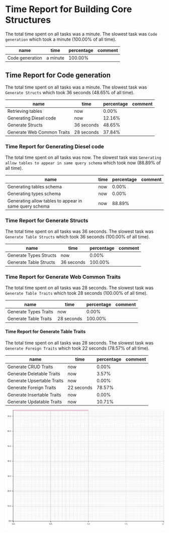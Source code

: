 # Time Report for Building Core Structures

The total time spent on all tasks was a minute.
The slowest task was `Code generation` which took a minute (100.00% of all time).

| name            | time     | percentage | comment |
|-----------------|----------|------------|---------|
| Code generation | a minute | 100.00%    |         |

## Time Report for Code generation

The total time spent on all tasks was a minute.
The slowest task was `Generate Structs` which took 36 seconds (48.65% of all time).

| name                       | time       | percentage | comment |
|----------------------------|------------|------------|---------|
| Retrieving tables          | now        | 0.00%      |         |
| Generating Diesel code     | now        | 12.16%     |         |
| Generate Structs           | 36 seconds | 48.65%     |         |
| Generate Web Common Traits | 28 seconds | 37.84%     |         |

### Time Report for Generating Diesel code

The total time spent on all tasks was now.
The slowest task was `Generating allow tables to appear in same query schema` which took now (88.89% of all time).

| name                                                   | time | percentage | comment |
|--------------------------------------------------------|------|------------|---------|
| Generating tables schema                               | now  | 0.00%      |         |
| Generating types schema                                | now  | 0.00%      |         |
| Generating allow tables to appear in same query schema | now  | 88.89%     |         |

### Time Report for Generate Structs

The total time spent on all tasks was 36 seconds.
The slowest task was `Generate Table Structs` which took 36 seconds (100.00% of all time).

| name                   | time       | percentage | comment |
|------------------------|------------|------------|---------|
| Generate Types Structs | now        | 0.00%      |         |
| Generate Table Structs | 36 seconds | 100.00%    |         |

### Time Report for Generate Web Common Traits

The total time spent on all tasks was 28 seconds.
The slowest task was `Generate Table Traits` which took 28 seconds (100.00% of all time).

| name                  | time       | percentage | comment |
|-----------------------|------------|------------|---------|
| Generate Types Traits | now        | 0.00%      |         |
| Generate Table Traits | 28 seconds | 100.00%    |         |

#### Time Report for Generate Table Traits

The total time spent on all tasks was 28 seconds.
The slowest task was `Generate Foreign Traits` which took 22 seconds (78.57% of all time).

| name                       | time       | percentage | comment |
|----------------------------|------------|------------|---------|
| Generate CRUD Traits       | now        | 0.00%      |         |
| Generate Deletable Traits  | now        | 3.57%      |         |
| Generate Upsertable Traits | now        | 0.00%      |         |
| Generate Foreign Traits    | 22 seconds | 78.57%     |         |
| Generate Insertable Traits | now        | 0.00%      |         |
| Generate Updatable Traits  | now        | 10.71%     |         |

![Plot](time_requirements_report.png)
